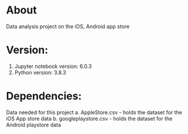 # About
  Data analysis project on the iOS, Android app store
# Version:
  1. Jupyter notebook version: 6.0.3
  2. Python version: 3.8.3
# Dependencies:
  Data needed for this project
      a. AppleStore.csv - holds the dataset for the iOS App store data
      b. googleplaystore.csv - holds the dataset for the Android playstore data
